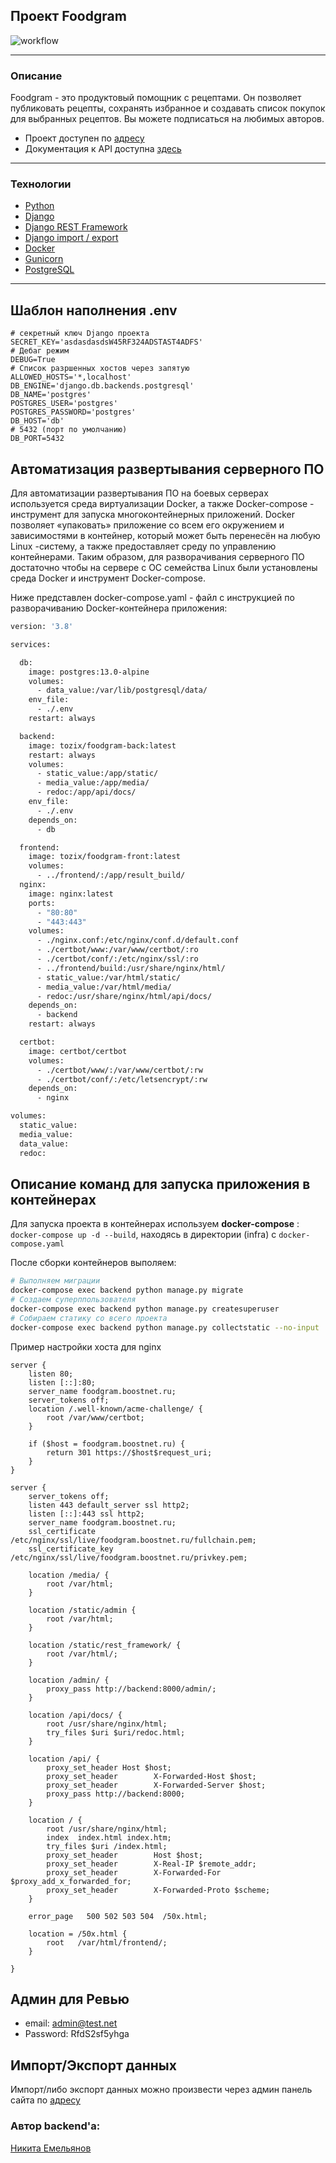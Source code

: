 ## Проект Foodgram
![workflow](https://github.com/Tozix/foodgram-project-react/actions/workflows/foodgram.yml/badge.svg)
___
### Описание
Foodgram - это продуктовый помощник с рецептами. Он позволяет публиковать рецепты, сохранять избранное и создавать список покупок для выбранных рецептов. Вы можете подписаться на любимых авторов.

- Проект доступен по [адресу](https://foodgram.boostnet.ru)
- Документация к API доступна [здесь](https://foodgram.boostnet.ru/api/docs/)
___
### Технологии
- [Python]
- [Django]
- [Django REST Framework]
- [Django import / export]
- [Docker]
- [Gunicorn]
- [PostgreSQL]
___

## Шаблон наполнения .env
```
# секретный ключ Django проекта
SECRET_KEY='asdasdasdsW45RF324ADSTAST4ADFS'     
# Дебаг режим
DEBUG=True
# Список разршенных хостов через запятую
ALLOWED_HOSTS='*,localhost' 
DB_ENGINE='django.db.backends.postgresql'
DB_NAME='postgres'
POSTGRES_USER='postgres'
POSTGRES_PASSWORD='postgres'
DB_HOST='db'
# 5432 (порт по умолчанию)
DB_PORT=5432                 

```

## Автоматизация развертывания серверного ПО
Для автоматизации развертывания ПО на боевых серверах используется среда виртуализации Docker, а также Docker-compose - инструмент для запуска многоконтейнерных приложений. Docker позволяет «упаковать» приложение со всем его окружением и зависимостями в контейнер, который может быть перенесён на любую Linux -систему, а также предоставляет среду по управлению контейнерами. Таким образом, для разворачивания серверного ПО достаточно чтобы на сервере с ОС семейства Linux были установлены среда Docker и инструмент Docker-compose.

Ниже представлен docker-compose.yaml - файл с инструкцией по разворачиванию Docker-контейнера приложения:

```Dockerfile
version: '3.8'

services:

  db:
    image: postgres:13.0-alpine
    volumes:
      - data_value:/var/lib/postgresql/data/
    env_file:
      - ./.env
    restart: always

  backend:
    image: tozix/foodgram-back:latest
    restart: always
    volumes:
      - static_value:/app/static/
      - media_value:/app/media/
      - redoc:/app/api/docs/
    env_file:
      - ./.env
    depends_on:
      - db

  frontend:
    image: tozix/foodgram-front:latest
    volumes:
      - ../frontend/:/app/result_build/
  nginx:
    image: nginx:latest
    ports:
      - "80:80"
      - "443:443"
    volumes:
      - ./nginx.conf:/etc/nginx/conf.d/default.conf
      - ./certbot/www:/var/www/certbot/:ro
      - ./certbot/conf/:/etc/nginx/ssl/:ro
      - ../frontend/build:/usr/share/nginx/html/
      - static_value:/var/html/static/
      - media_value:/var/html/media/
      - redoc:/usr/share/nginx/html/api/docs/
    depends_on:
      - backend
    restart: always

  certbot:
    image: certbot/certbot
    volumes:
      - ./certbot/www/:/var/www/certbot/:rw
      - ./certbot/conf/:/etc/letsencrypt/:rw
    depends_on:
      - nginx

volumes:
  static_value:
  media_value:
  data_value:
  redoc:
```



## Описание команд для запуска приложения в контейнерах
Для запуска проекта в контейнерах используем **docker-compose** : ```docker-compose up -d --build```, находясь в директории (infra) с ```docker-compose.yaml```

После сборки контейнеров выполяем:
```bash
# Выполняем миграции
docker-compose exec backend python manage.py migrate
# Создаем суперппользователя
docker-compose exec backend python manage.py createsuperuser
# Собираем статику со всего проекта
docker-compose exec backend python manage.py collectstatic --no-input
```
Пример настройки хоста для nginx
```
server {
    listen 80;
    listen [::]:80;
    server_name foodgram.boostnet.ru;
    server_tokens off;
    location /.well-known/acme-challenge/ {
        root /var/www/certbot;
    }

    if ($host = foodgram.boostnet.ru) {
        return 301 https://$host$request_uri;
    }
}

server {
    server_tokens off;
    listen 443 default_server ssl http2;
    listen [::]:443 ssl http2;
    server_name foodgram.boostnet.ru;
    ssl_certificate /etc/nginx/ssl/live/foodgram.boostnet.ru/fullchain.pem;
    ssl_certificate_key /etc/nginx/ssl/live/foodgram.boostnet.ru/privkey.pem;

    location /media/ {
        root /var/html;
    }

    location /static/admin {
        root /var/html;
    }

    location /static/rest_framework/ {
        root /var/html/;
    }

    location /admin/ {
        proxy_pass http://backend:8000/admin/;
    }

    location /api/docs/ {
        root /usr/share/nginx/html;
        try_files $uri $uri/redoc.html;
    }

    location /api/ {
        proxy_set_header Host $host;
        proxy_set_header        X-Forwarded-Host $host;
        proxy_set_header        X-Forwarded-Server $host;
        proxy_pass http://backend:8000;
    }

    location / {
        root /usr/share/nginx/html;
        index  index.html index.htm;
        try_files $uri /index.html;
        proxy_set_header        Host $host;
        proxy_set_header        X-Real-IP $remote_addr;
        proxy_set_header        X-Forwarded-For $proxy_add_x_forwarded_for;
        proxy_set_header        X-Forwarded-Proto $scheme;
    }
    
    error_page   500 502 503 504  /50x.html;

    location = /50x.html {
        root   /var/html/frontend/;
    }

}

```
## Админ для Ревью
- email: admin@test.net
- Password: RfdS2sf5yhga


## Импорт/Экспорт данных
Импорт/либо экспорт данных можно произвести через админ панель сайта по [адресу](https://foodgram.boostnet.ru/admin/)

### Автор backend'а:
[Никита Емельянов]


[//]: # (Ниже находятся справочные ссылки)

   [Python]: <https://www.python.org/downloads/release/python-370/>
   [Django]: <https://www.djangoproject.com/download/>
   [Django REST Framework]: <https://www.django-rest-framework.org/community/release-notes/>
   [Django import / export]: <https://django-import-export.readthedocs.io/en/latest/>
   [Docker]: <https://www.docker.com/>
   [Gunicorn]: <https://gunicorn.org/>
   [PostgreSQL]:<https://www.postgresql.org/>  
   [Никита Емельянов]: <https://github.com/Tozix>

